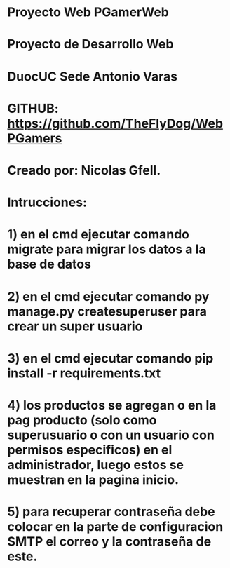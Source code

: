 # Proyecto Web PGamerWeb

# Proyecto de Desarrollo Web

# DuocUC Sede Antonio Varas

# GITHUB: https://github.com/TheFlyDog/WebPGamers

# Creado por: Nicolas Gfell.

# Intrucciones: 

# 1) en el cmd ejecutar comando migrate para migrar los datos a la base de datos

# 2) en el cmd ejecutar comando py manage.py createsuperuser para crear un super usuario

# 3) en el cmd ejecutar comando pip install -r requirements.txt

# 4) los productos se agregan o en la pag producto (solo como superusuario o con un usuario con permisos especificos) en el administrador, luego estos se muestran en la pagina inicio.

# 5) para recuperar contraseña debe colocar en la parte de configuracion SMTP el correo y la contraseña de este.